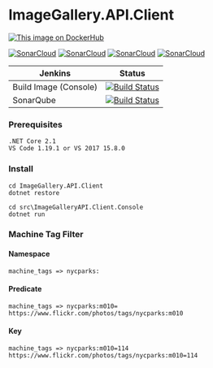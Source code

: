 # ImageGallery.API.Client

[![This image on DockerHub](https://img.shields.io/docker/pulls/stuartshay/imagegallery-api-client.svg)](https://hub.docker.com/r/stuartshay/imagegallery-api-client/)

[![SonarCloud](http://sonar.navigatorglass.com:9000/api/project_badges/measure?project=ImageGalleryAPIClient&metric=alert_status)](http://sonar.navigatorglass.com:9000/dashboard?id=ImageGalleryAPIClient)
[![SonarCloud](http://sonar.navigatorglass.com:9000/api/project_badges/measure?project=ImageGalleryAPIClient&metric=reliability_rating)](http://sonar.navigatorglass.com:9000/dashboard?id=ImageGalleryAPIClient)
[![SonarCloud](http://sonar.navigatorglass.com:9000/api/project_badges/measure?project=ImageGalleryAPIClient&metric=security_rating)](http://sonar.navigatorglass.com:9000/dashboard?id=ImageGalleryAPIClient)
[![SonarCloud](http://sonar.navigatorglass.com:9000/api/project_badges/measure?project=ImageGalleryAPIClient&metric=sqale_rating)](http://sonar.navigatorglass.com:9000/dashboard?id=ImageGalleryAPIClient)

 Jenkins | Status  
------------ | -------------
Build Image (Console) | [![Build Status](https://jenkins.navigatorglass.com/buildStatus/icon?job=ImageGallery-API/ImageGallery-API-Client.Console)](https://jenkins.navigatorglass.com/job/ImageGallery-API/job/ImageGallery-API-Client.Console/)
SonarQube | [![Build Status](https://jenkins.navigatorglass.com/buildStatus/icon?job=ImageGallery-API/ImageGallery-API-Client-Sonarqube)](https://jenkins.navigatorglass.com/job/ImageGallery-API/job/ImageGallery-API-Client-Sonarqube/)

### Prerequisites

```
.NET Core 2.1
VS Code 1.19.1 or VS 2017 15.8.0
```

### Install

```
cd ImageGallery.API.Client
dotnet restore

cd src\ImageGalleryAPI.Client.Console
dotnet run

```

### Machine Tag Filter

#### Namespace

```
machine_tags => nycparks:
```

#### Predicate

```
machine_tags => nycparks:m010=
https://www.flickr.com/photos/tags/nycparks:m010
```

#### Key
```
machine_tags => nycparks:m010=114
https://www.flickr.com/photos/tags/nycparks:m010=114
```
